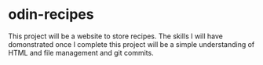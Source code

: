 # odin-recipes

This project will be a website to store recipes.
The skills I will have domonstrated once I complete
this project will be a simple understanding of HTML
and file management and git commits. 